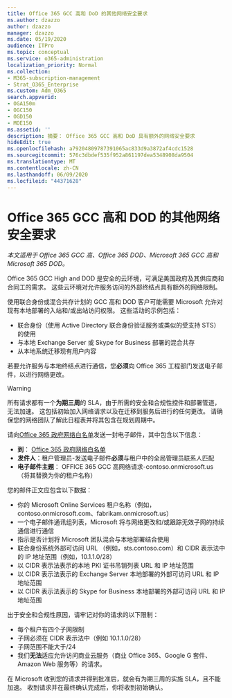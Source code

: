```yaml
---
title: Office 365 GCC 高和 DoD 的其他网络安全要求
ms.author: dzazzo
author: dzazzo
manager: dzazzo
ms.date: 05/19/2020
audience: ITPro
ms.topic: conceptual
ms.service: o365-administration
localization_priority: Normal
ms.collection:
- M365-subscription-management
- Strat_O365_Enterprise
ms.custom: Adm_O365
search.appverid:
- OGA150m
- OGC150
- OGD150
- MOE150
ms.assetid: ''
description: 摘要： Office 365 GCC 高和 DoD 具有额外的网络安全要求
hideEdit: true
ms.openlocfilehash: a79204809787391065ac833d9a3872af4cdc1528
ms.sourcegitcommit: 576c3dbdef535f952a861197dea5348908da9504
ms.translationtype: MT
ms.contentlocale: zh-CN
ms.lasthandoff: 06/09/2020
ms.locfileid: "44371628"
---
```

# <a name="additional-network-security-requirements-for-office-365-gcc-high-and-dod"></a>Office 365 GCC 高和 DOD 的其他网络安全要求

*本文适用于 Office 365 GCC 高、Office 365 DOD、Microsoft 365 GCC 高和 Microsoft 365 DOD。*

Office 365 GCC High and DOD 是安全的云环境，可满足美国政府及其供应商和合同工的需求。  这些云环境对允许服务访问的外部终结点具有额外的网络限制。

使用联合身份或混合共存计划的 GCC 高和 DOD 客户可能需要 Microsoft 允许对现有本地部署的入站和/或出站访问权限。  这些活动的示例包括：

* 联合身份（使用 Active Directory 联合身份验证服务或类似的受支持 STS）的使用
* 与本地 Exchange Server 或 Skype for Business 部署的混合共存
* 从本地系统迁移现有用户内容

若要允许服务与本地终结点进行通信，您**必须**向 Office 365 工程部门发送电子邮件，以进行网络更改。

> [!WARNING]
> 所有请求都有一个**为期三周**的 SLA，由于所需的安全和合规性控件和部署管道，无法加速。  这包括初始加入网络请求以及在迁移到服务后进行的任何更改。  请确保您的网络团队了解此日程表并将其包含在规划周期中。

请向[Office 365 政府网络白名单](mailto:o365gwlt@microsoft.com)发送一封电子邮件，其中包含以下信息：

* **到**： [Office 365 政府网络白名单](mailto:o365gwlt@microsoft.com)
* **发件人**：租户管理员-发送电子邮件**必须**与租户中的全局管理员联系人匹配
* **电子邮件主题**： OFFICE 365 GCC 高网络请求-contoso.onmicrosoft.us （将其替换为你的租户名称）

您的邮件正文应包含以下数据：

* 你的 Microsoft Online Services 租户名称（例如，contoso.onmicrosoft.com、fabrikam.onmicrosoft.us）
* 一个电子邮件通讯组列表，Microsoft 将与网络更改和/或跟踪无效子网的持续通信进行通信
* 指示是否计划将 Microsoft 团队混合与本地部署结合使用
* 联合身份系统外部可访问 URL （例如，sts.contoso.com）和 CIDR 表示法中的 IP 地址范围（例如，10.1.1.0/28）
* 以 CIDR 表示法表示的本地 PKI 证书吊销列表 URL 和 IP 地址范围
* 以 CIDR 表示法表示的 Exchange Server 本地部署的外部可访问 URL 和 IP 地址范围
* 以 CIDR 表示法表示的 Skype for Business 本地部署的外部可访问 URL 和 IP 地址范围

出于安全和合规性原因，请牢记对你的请求的以下限制：

* 每个租户有四个子网限制
* 子网必须在 CIDR 表示法中（例如 10.1.1.0/28）
* 子网范围不能大于/24
* 我们**无法**适应允许访问商业云服务（商业 Office 365、Google G 套件、Amazon Web 服务等）的请求。

在 Microsoft 收到您的请求并得到批准后，就会有为期三周的实施 SLA，且不能加速。  收到请求并在最终确认完成后，你将收到初始确认。
